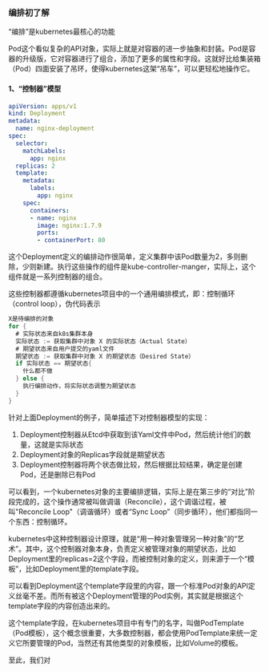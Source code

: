 ### 编排初了解

“编排”是kubernetes最核心的功能

Pod这个看似复杂的API对象，实际上就是对容器的进一步抽象和封装。Pod是容器的升级版，它对容器进行了组合，添加了更多的属性和字段。这就好比给集装箱（Pod）四面安装了吊环，使得kubernetes这架“吊车”，可以更轻松地操作它。

#### 1、“控制器”模型

```yaml
apiVersion: apps/v1
kind: Deployment
metadata:
  name: nginx-deployment
spec:
  selector:
    matchLabels:
      app: nginx
  replicas: 2
  template:
    metadata:
      labels:
        app: nginx
    spec:
      containers:
      - name: nginx
        image: nginx:1.7.9
        ports:
        - containerPort: 80
```

这个Deployment定义的编排动作很简单，定义集群中该Pod数量为2，多则删除，少则新建。执行这些操作的组件是kube-controller-manger，实际上，这个组件就是一系列控制器的组合。

这些控制器都遵循kubernetes项目中的一个通用编排模式，即：控制循环（control loop），伪代码表示

```go
X是待编排的对象
for {
  # 实际状态来自k8s集群本身
  实际状态 := 获取集群中对象 X 的实际状态（Actual State）
  # 期望状态来自用户提交的yaml文件
  期望状态 := 获取集群中对象 X 的期望状态（Desired State）
  if 实际状态 == 期望状态{
    什么都不做
  } else {
    执行编排动作，将实际状态调整为期望状态
  }
}
```

针对上面Deployment的例子，简单描述下对控制器模型的实现：

1. Deployment控制器从Etcd中获取到该Yaml文件中Pod，然后统计他们的数量，这就是实际状态
2. Deployment对象的Replicas字段就是期望状态
3. Deployment控制器将两个状态做比较，然后根据比较结果，确定是创建Pod，还是删除已有Pod

可以看到，一个kubernetes对象的主要编排逻辑，实际上是在第三步的“对比”阶段完成的，这个操作通常被叫做调谐（Reconcile），这个调谐过程，被叫"Reconcile Loop"（调谐循环）或者“Sync Loop”（同步循环），他们都指同一个东西：控制循环。

kubernetes中这种控制器设计原理，就是“用一种对象管理另一种对象”的“艺术”。其中，这个控制器对象本身，负责定义被管理对象的期望状态，比如Deployment里的replicas=2这个字段，而被控制对象的定义，则来源于一个“模板”，比如Deployment里的template字段。

可以看到Deployment这个template字段里的内容，跟一个标准Pod对象的API定义丝毫不差。而所有被这个Deployment管理的Pod实例，其实就是根据这个template字段的内容创造出来的。

这个template字段，在kubernetes项目中有专门的名字，叫做PodTemplate（Pod模板），这个概念很重要，大多数控制器，都会使用PodTemplate来统一定义它所要管理的Pod，当然还有其他类型的对象模板，比如Volume的模板。

至此，我们对

